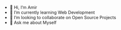 - 👋 Hi, I’m Amir
- 🌱 I’m currently learning Web Development
- 💞️ I’m looking to collaborate on Open Source Projects
- 💬 Ask me about Myself

<!---
L0rdix/L0rdix is a ✨ special ✨ repository because its `README.md` (this file) appears on your GitHub profile.
You can click the Preview link to take a look at your changes.
--->
